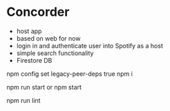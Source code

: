 # Concorder
* host app
* based on web for now
* login in and authenticate user into Spotify as a host
* simple search functionality
* Firestore DB


npm config set legacy-peer-deps true
npm i

npm run start 
or 
npm start

npm run lint